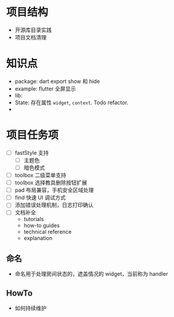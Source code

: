 # 项目结构

* 开源库目录实践
* 项目文档清理

# 知识点

* package: dart export show 和 hide
* example: flutter 全屏显示
* lib:
* State: 存在属性 `widget`, `context`. Todo refactor.
*

# 项目任务项

* [ ] fastStyle 支持
    * [ ] 主题色
    * [ ] 暗色模式

* [ ] toolbox 二级菜单支持
* [ ] toolbox 选择教具删除按钮扩展
* [ ] pad 布局兼容，手机安全区域处理
* [ ] find 快速 UI 调试方式
* [ ] 添加错误处理机制，日志打印确认
* [ ] 文档补全
    * tutorials
    * how-to guides
    * technical reference
    * explanation

## 命名

* 命名用于处理房间状态的，遮盖情况的 widget，当前称为 handler

## HowTo

* 如何持续维护